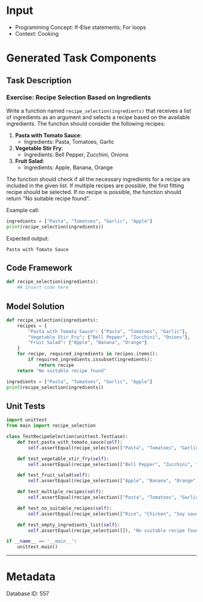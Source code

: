 # Input
- Programming Concept: If-Else statements; For loops
- Context: Cooking

# Generated Task Components
## Task Description
### Exercise: Recipe Selection Based on Ingredients

Write a function named `recipe_selection(ingredients)` that receives a list of ingredients as an argument and selects a recipe based on the available ingredients. The function should consider the following recipes:

1. **Pasta with Tomato Sauce**:
   - Ingredients: Pasta, Tomatoes, Garlic
2. **Vegetable Stir Fry**:
   - Ingredients: Bell Pepper, Zucchini, Onions
3. **Fruit Salad**:
   - Ingredients: Apple, Banana, Orange

The function should check if all the necessary ingredients for a recipe are included in the given list. If multiple recipes are possible, the first fitting recipe should be selected. If no recipe is possible, the function should return "No suitable recipe found".

Example call:
```python
ingredients = ["Pasta", "Tomatoes", "Garlic", "Apple"]
print(recipe_selection(ingredients))
```

Expected output:
```
Pasta with Tomato Sauce
```

## Code Framework
```python
def recipe_selection(ingredients):
    ## Insert code here
```

## Model Solution
```python
def recipe_selection(ingredients):
    recipes = {
        "Pasta with Tomato Sauce": {"Pasta", "Tomatoes", "Garlic"},
        "Vegetable Stir Fry": {"Bell Pepper", "Zucchini", "Onions"},
        "Fruit Salad": {"Apple", "Banana", "Orange"}
    }
    for recipe, required_ingredients in recipes.items():
        if required_ingredients.issubset(ingredients):
            return recipe
    return "No suitable recipe found"

ingredients = ["Pasta", "Tomatoes", "Garlic", "Apple"]
print(recipe_selection(ingredients))
```

## Unit Tests
```python
import unittest
from main import recipe_selection

class TestRecipeSelection(unittest.TestCase):
    def test_pasta_with_tomato_sauce(self):
        self.assertEqual(recipe_selection(["Pasta", "Tomatoes", "Garlic"]), "Pasta with Tomato Sauce")

    def test_vegetable_stir_fry(self):
        self.assertEqual(recipe_selection(["Bell Pepper", "Zucchini", "Onions"]), "Vegetable Stir Fry")

    def test_fruit_salad(self):
        self.assertEqual(recipe_selection(["Apple", "Banana", "Orange"]), "Fruit Salad")

    def test_multiple_recipes(self):
        self.assertEqual(recipe_selection(["Pasta", "Tomatoes", "Garlic", "Bell Pepper", "Zucchini", "Onions"]), "Pasta with Tomato Sauce")

    def test_no_suitable_recipes(self):
        self.assertEqual(recipe_selection(["Rice", "Chicken", "Soy sauce"]), "No suitable recipe found")

    def test_empty_ingredients_list(self):
        self.assertEqual(recipe_selection([]), "No suitable recipe found")

if __name__ == '__main__':
    unittest.main()
```
___
# Metadata
Database ID: 557

